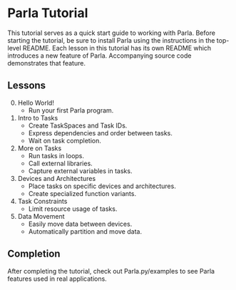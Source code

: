 # Parla Tutorial

This tutorial serves as a quick start guide to working with Parla. 
Before starting the tutorial, be sure to install Parla using the instructions in the top-level README. 
Each lesson in this tutorial has its own README which introduces a new feature of Parla. 
Accompanying source code demonstrates that feature. 

## Lessons
0. Hello World!  
   - Run your first Parla program.  
1. Intro to Tasks  
   - Create TaskSpaces and Task IDs.  
   - Express dependencies and order between tasks.  
   - Wait on task completion.  
1. More on Tasks  
   - Run tasks in loops.  
   - Call external libraries.  
   - Capture external variables in tasks.  
1. Devices and Architectures  
   - Place tasks on specific devices and architectures.  
   - Create specialized function variants.  
1. Task Constraints  
   - Limit resource usage of tasks.  
1. Data Movement  
   - Easily move data between devices.  
   - Automatically partition and move data.  

## Completion
After completing the tutorial, check out Parla.py/examples to see Parla features used in real applications. 
